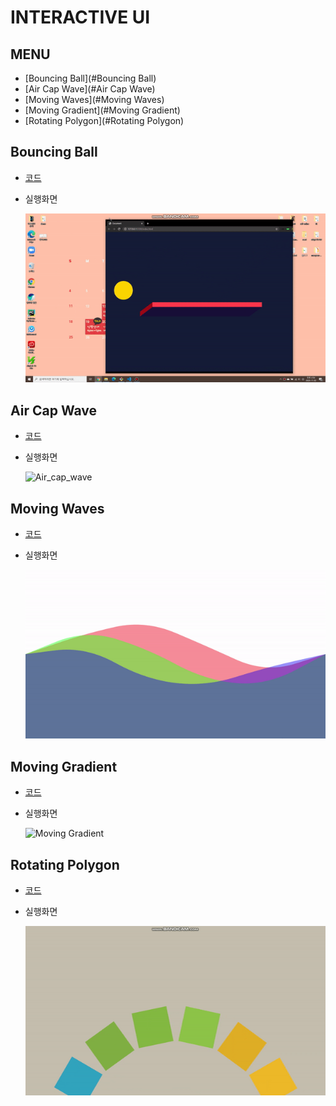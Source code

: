 # INTERACTIVE UI

## MENU

- [Bouncing Ball](#Bouncing Ball)
- [Air Cap Wave](#Air Cap Wave)
- [Moving Waves](#Moving Waves)
- [Moving Gradient](#Moving Gradient)
- [Rotating Polygon](#Rotating Polygon)

## Bouncing Ball

- [코드](./bouncing_ball)

- 실행화면

  ![bouncing_ball.gif](./images/bouncing_ball.gif)



## Air Cap Wave

* [코드](./air_cap_wave)

* 실행화면

  ![Air_cap_wave](./images/air_cap_wave.gif)



## Moving Waves

* [코드](./moving_waves)

* 실행화면

  ![moving_waves](./images/moving_waves.gif)



## Moving Gradient

* [코드](./moving_gradient)

* 실행화면

  ![Moving Gradient](./images/moving_gradient.gif)



## Rotating Polygon

* [코드](./rotating_polygon)

* 실행화면

  ![Rotating Polygon](./images/rotating_polygon.gif)